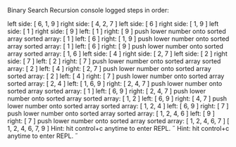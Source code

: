 Binary Search Recursion console logged steps  in order:

left side: [ 6, 1, 9 ] right side: [ 4, 2, 7 ]
left side: [ 6 ] right side: [ 1, 9 ]
left side: [ 1 ] right side: [ 9 ]
left: [ 1 ] right: [ 9 ]
push lower number onto sorted array
sorted array: [ 1 ]
left: [ 6 ] right: [ 1, 9 ]
push lower number onto sorted array
sorted array: [ 1 ]
left: [ 6 ] right: [ 9 ]
push lower number onto sorted array
sorted array: [ 1, 6 ]
left side: [ 4 ] right side: [ 2, 7 ]
left side: [ 2 ] right side: [ 7 ]
left: [ 2 ] right: [ 7 ]
push lower number onto sorted array
sorted array: [ 2 ]
left: [ 4 ] right: [ 2, 7 ]
push lower number onto sorted array
sorted array: [ 2 ]
left: [ 4 ] right: [ 7 ]
push lower number onto sorted array
sorted array: [ 2, 4 ]
left: [ 1, 6, 9 ] right: [ 2, 4, 7 ]
push lower number onto sorted array
sorted array: [ 1 ]
left: [ 6, 9 ] right: [ 2, 4, 7 ]
push lower number onto sorted array
sorted array: [ 1, 2 ]
left: [ 6, 9 ] right: [ 4, 7 ]
push lower number onto sorted array
sorted array: [ 1, 2, 4 ]
left: [ 6, 9 ] right: [ 7 ]
push lower number onto sorted array
sorted array: [ 1, 2, 4, 6 ]
left: [ 9 ] right: [ 7 ]
push lower number onto sorted array
sorted array: [ 1, 2, 4, 6, 7 ]
[ 1, 2, 4, 6, 7, 9 ]
Hint: hit control+c anytime to enter REPL.
 
Hint: hit control+c anytime to enter REPL.
 